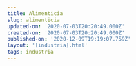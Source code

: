 ```yaml
---
title: Alimenticia
slug: alimenticia
updated-on: '2020-07-03T20:20:49.000Z'
created-on: '2020-07-03T20:20:49.000Z'
published-on: '2020-12-09T19:19:07.759Z'
layout: '[industria].html'
tags: industria
---
```



